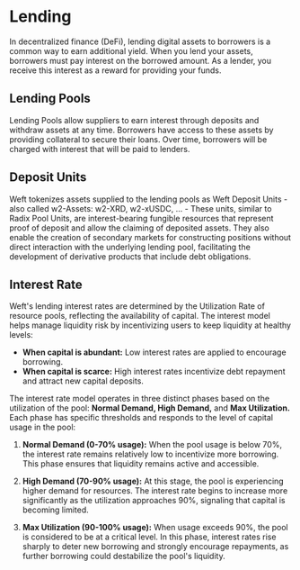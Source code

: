 
# Lending

In decentralized finance (DeFi), lending digital assets to borrowers is a common way to earn additional yield. When you lend your assets, borrowers must pay interest on the borrowed amount. As a lender, you receive this interest as a reward for providing your funds.


## Lending Pools

Lending Pools allow suppliers to earn interest through deposits and withdraw assets at any time. Borrowers have access to these assets by providing collateral to secure their loans. Over time, borrowers will be charged with interest that will be paid to lenders. 


## Deposit Units

Weft tokenizes assets supplied to the lending pools as Weft Deposit Units - also called w2-Assets: w2-XRD, w2-xUSDC, ... - These units, similar to Radix Pool Units, are interest-bearing fungible resources that represent proof of deposit and allow the claiming of deposited assets. They also enable the creation of secondary markets for constructing positions without direct interaction with the underlying lending pool, facilitating the development of derivative products that include debt obligations.

## Interest Rate

<!-- Interest paid by borrowers to lenders is dynamically determined by an interest strategy curve. This curve functions by taking the lending pool usage as input and returning an interest rate as output, following the principles of supply and demand — the interest rate increases as the pool usage grows. -->

Weft's lending interest rates are determined by the Utilization Rate of resource pools, reflecting the availability of capital. The interest model helps manage liquidity risk by incentivizing users to keep liquidity at healthy levels:

- **When capital is abundant:** Low interest rates are applied to encourage borrowing.
- **When capital is scarce:** High interest rates incentivize debt repayment and attract new capital deposits.


The interest rate model operates in three distinct phases based on the utilization of the pool: **Normal Demand, High Demand,** and **Max Utilization.** Each phase has specific thresholds and responds to the level of capital usage in the pool:

1. **Normal Demand (0-70% usage):** When the pool usage is below 70%, the interest rate remains relatively low to incentivize more borrowing. This phase ensures that liquidity remains active and accessible.

2. **High Demand (70-90% usage):** At this stage, the pool is experiencing higher demand for resources. The interest rate begins to increase more significantly as the utilization approaches 90%, signaling that capital is becoming limited.

3. **Max Utilization (90-100% usage):** When usage exceeds 90%, the pool is considered to be at a critical level. In this phase, interest rates rise sharply to deter new borrowing and strongly encourage repayments, as further borrowing could destabilize the pool's liquidity.


